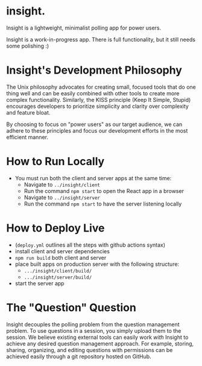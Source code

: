 # insight.

Insight is a lightweight, minimalist polling app for power users.

Insight is a work-in-progress app. There is full functionality, but it still needs some polishing :)

# Insight's Development Philosophy

The Unix philosophy advocates for creating small, focused tools that do one thing well and can be easily combined with other tools to create more complex functionality. Similarly, the KISS principle (Keep It Simple, Stupid) encourages developers to prioritize simplicity and clarity over complexity and feature bloat.

By choosing to focus on "power users" as our target audience, we can adhere to these principles and focus our development efforts in the most efficient manner.

# How to Run Locally

- You must run both the client and server apps at the same time:
  - Navigate to `../insight/client`
  - Run the command `npm start` to open the React app in a browser
  - Navigate to `../insight/server`
  - Run the command `npm start` to have the server listening locally

# How to Deploy Live

- (`deploy.yml` outlines all the steps with github actions syntax)
- install client and server dependencies
- `npm run build` both client and server
- place built apps on production server with the following structure:
  - `.../insight/client/build/`
  - `.../insight/server/build/`
- start the server app

# The "Question" Question

Insight decouples the polling problem from the question management problem. To use questions in a session, you simply upload them to the session. We believe existing external tools can easily work _with_ Insight to achieve any desired question management approach. For example, storing, sharing, organizing, and editing questions with permissions can be achieved easily through a git repository hosted on GitHub.
